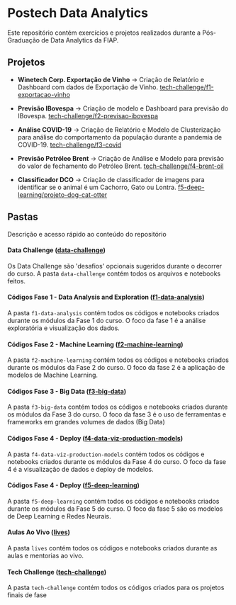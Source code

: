 # Postech Data Analytics

Este repositório contém exercícios e projetos realizados durante a Pós-Graduação de Data Analytics da FIAP.

## Projetos

- **Winetech Corp. Exportação de Vinho** -> Criação de Relatório e Dashboard com dados de Exportação de Vinho. [tech-challenge/f1-exportacao-vinho](tech-challenge/f1-exportacao-vinho)

- **Previsão IBovespa** -> Criação de modelo e Dashboard para previsão do IBovespa. [tech-challenge/f2-previsao-ibovespa](tech-challenge/f2-previsao-ibovespa)

- **Análise COVID-19** -> Criação de Relatório e Modelo de Clusterização para análise do comportamento da população durante a pandemia de COVID-19. [tech-challenge/f3-covid](tech-challenge/f3-covid)

- **Previsão Petróleo Brent** -> Criação de Análise e Modelo para previsão do valor de fechamento do Petróleo Brent. [tech-challenge/f4-brent-oil](tech-challenge/f4-brent-oil)

- **Classificador DCO** -> Criação de classificador de imagens para identificar se o animal é um Cachorro, Gato ou Lontra. [f5-deep-learning/projeto-dog-cat-otter](f5-deep-learning/projeto-dog-cat-otter)

## Pastas

Descrição e acesso rápido ao conteúdo do repositório

#### Data Challenge ([data-challenge](/data-challenge))

Os Data Challenge são 'desafios' opcionais sugeridos durante o decorrer do curso. A pasta `data-challenge` contém todos os arquivos e notebooks feitos.

#### Códigos Fase 1 - Data Analysis and Exploration ([f1-data-analysis](/f1-data-analysis))

A pasta `f1-data-analysis` contém todos os códigos e notebooks criados durante os módulos da Fase 1 do curso. O foco da fase 1 é a análise exploratória e visualização dos dados.

#### Códigos Fase 2 - Machine Learning ([f2-machine-learning](/f2-machine-learning))

A pasta `f2-machine-learning` contém todos os códigos e notebooks criados durante os módulos da Fase 2 do curso. O foco da fase 2 é a aplicação de modelos de Machine Learning.

#### Códigos Fase 3 - Big Data ([f3-big-data](/f3-big-data))

A pasta `f3-big-data` contém todos os códigos e notebooks criados durante os módulos da Fase 3 do curso. O foco da fase 3 é o uso de ferramentas e frameworks em grandes volumes de dados (Big Data)

#### Códigos Fase 4 - Deploy ([f4-data-viz-production-models](/f4-data-viz-production-models))

A pasta `f4-data-viz-production-models` contém todos os códigos e notebooks criados durante os módulos da Fase 4 do curso. O foco da fase 4 é a visualização de dados e deploy de modelos.

#### Códigos Fase 4 - Deploy ([f5-deep-learning](/f5-deep-learning))

A pasta `f5-deep-learning` contém todos os códigos e notebooks criados durante os módulos da Fase 5 do curso. O foco da fase 5 são os modelos de Deep Learning e Redes Neurais.

#### Aulas Ao Vivo ([lives](/lives))

A pasta `lives` contém todos os códigos e notebooks criados durante as aulas e mentorias ao vivo.

#### Tech Challenge ([tech-challenge](/tech-challenge))

A pasta `tech-challenge` contém todos os códigos criados para os projetos finais de fase
